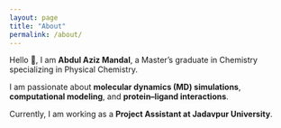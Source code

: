 ```yaml
---
layout: page
title: "About"
permalink: /about/
---
```


Hello 👋, I am **Abdul Aziz Mandal**, a Master’s graduate in Chemistry specializing in Physical Chemistry.  

I am passionate about **molecular dynamics (MD) simulations**, **computational modeling**, and **protein–ligand interactions**.  

Currently, I am working as a **Project Assistant at Jadavpur University**.

